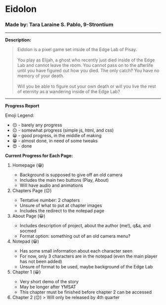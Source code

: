# Eidolon

### Made by: Tara Laraine S. Pablo, 9-Strontium

---

**Description:**

> Eidolon is a pixel game set inside of the Edge Lab of Pisay.<br /><br />You play as Elijah, a ghost who recently just died inside of the Edge Lab
and cannot leave the room. You cannot pass on to the afterlife until
you have figured out how you died. The only catch? You have no memory
of your death. <br/><br/> Will you be able to figure out your own
death or will you live the rest of eternity as a wandering inside of
the Edge Lab? <br>

---


**Progress Report**

Emoji Legend:

- 😔 - barely any progress
- 😐 - somewhat progress (simple js, html, and css)
- 😀 - good progress, in the middle of making
- 😁 - almost done, in need of some tweaks
- 😍 - done

**Current Progress for Each Page:**
<ol>
  <li>Homepage (😁)</li>
  <ul>
    <li>Background is supposed to give off an old camera</li>
    <li>Includes the main two buttons (Play, About)</li>
    <li>Will have audio and animations</li>
  </ul>
  <li>Chapters Page (😐)</li>
  <ul>
    <li>Tentative number: 2 chapters</li>
    <li>Unsure of what to put at chapter images</li>
    <li>Includes the redirect to the notepad page</li>
  </ul>
  <li>About Page (😀)</li>
  <ul>
    <li>Includes description of project, about the author (me!), q&a, and socmed</li>
    <li>Format option: something out of an old camera menu?</li>
  </ul>
  <li>Notepad (😀)</li>
  <ul>
    <li>Has some small information about each character seen</li>
    <li>For now, only 3 characters are in the notepad (even the main player has not been added)</li>
    <li>Unsure of format to be used, maybe background of the Edge Lab</li>
  </ul>
  <li>Chapter 1 (😀)</li>
  <ul>
    <li>Very short demo of the story</li>
    <li>May be longer after YMSAT</li>
    <li>This chapter must be finished before chapter 2 can be accessed</li>
  </ul>
  <li>Chapter 2 (😔) > Will only be released by 4th quarter </li>
</ol>

